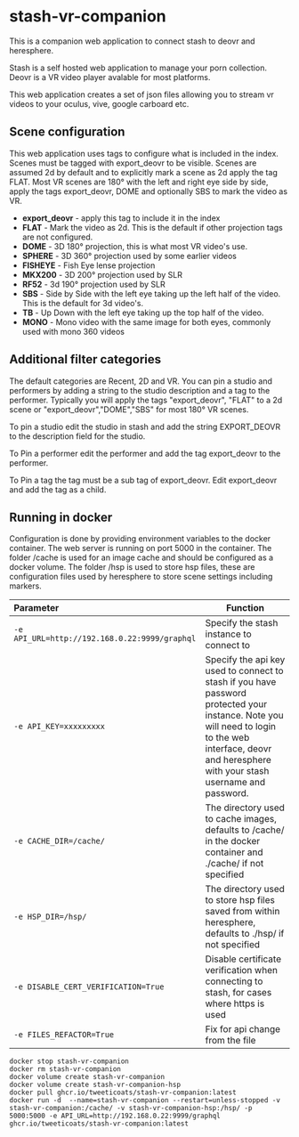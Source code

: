 # stash-vr-companion
This is a companion web application to connect stash to deovr and heresphere.

Stash is a self hosted web application to manage your porn collection.
Deovr is a VR video player avalable for most platforms.

This web application creates a set of json files allowing you to stream vr videos to your oculus, vive, google carboard etc.


## Scene configuration
This web application uses tags to configure what is included in the index.
Scenes must be tagged with export_deovr to be visible.
Scenes are assumed 2d by default and to explicitly mark a scene as 2d apply the tag FLAT.
Most VR scenes are 180° with the left and right eye side by side, apply the tags export_deovr, DOME and optionally SBS to mark the video as VR.
* **export_deovr** - apply this tag to include it in the index
* **FLAT** - Mark the video as 2d. This is the default if other projection tags are not configured.
* **DOME** - 3D 180° projection, this is what most VR video's use.
* **SPHERE** - 3D 360° projection used by some earlier videos
* **FISHEYE** - Fish Eye lense projection
* **MKX200** - 3D 200° projection used by SLR
* **RF52** - 3d 190° projection used by SLR
* **SBS** - Side by Side with the left eye taking up the left half of the video. This is the default for 3d video's.
* **TB** - Up Down with the left eye taking up the top half of the video.
* **MONO** - Mono video with the same image for both eyes, commonly used with mono 360 videos

## Additional filter categories
The default categories are Recent, 2D and VR. You can pin a studio and performers by adding a string to the studio description and a tag to the performer.
Typically you will apply the tags "export_deovr", "FLAT" to a 2d scene or "export_deovr","DOME","SBS" for most 180° VR scenes.

To pin a studio edit the studio in stash and add the string EXPORT_DEOVR to the description field for the studio.

To Pin a performer edit the performer and add the tag export_deovr to the performer.

To Pin a tag the tag must be a sub tag of export_deovr. Edit export_deovr and add the tag as a child.

## Running in docker
Configuration is done by providing environment variables to the docker container.
The web server is running on port 5000 in the container.
The folder /cache is used for an image cache and should be configured as a docker volume.
The folder /hsp is used to store hsp files, these are configuration files used by heresphere to store scene settings including markers.

| Parameter                                     | Function                                                                                                                                                                                            |
|:----------------------------------------------|-----------------------------------------------------------------------------------------------------------------------------------------------------------------------------------------------------|
| `-e API_URL=http://192.168.0.22:9999/graphql` | Specify the stash instance to connect to                                                                                                                                                            |
| `-e API_KEY=xxxxxxxxx`                        | Specify the api key used to connect to stash if you have password protected your instance. Note you will need to login to the web interface, deovr and heresphere with your stash username and password. |
| `-e CACHE_DIR=/cache/`                        | The directory used to cache images, defaults to /cache/ in the docker container and ./cache/ if not specified                                                                                       |
| `-e HSP_DIR=/hsp/`                            | The directory used to store hsp files saved from within heresphere, defaults to ./hsp/ if not specified                                                                                             |
| `-e DISABLE_CERT_VERIFICATION=True`           | Disable certificate verification when connecting to stash, for cases where https is used                                                                                                            |
| `-e FILES_REFACTOR=True`                      | Fix for api change from the file                                                                                                                                                                    |

```
docker stop stash-vr-companion
docker rm stash-vr-companion
docker volume create stash-vr-companion
docker volume create stash-vr-companion-hsp
docker pull ghcr.io/tweeticoats/stash-vr-companion:latest
docker run -d  --name=stash-vr-companion --restart=unless-stopped -v stash-vr-companion:/cache/ -v stash-vr-companion-hsp:/hsp/ -p 5000:5000 -e API_URL=http://192.168.0.22:9999/graphql ghcr.io/tweeticoats/stash-vr-companion:latest
```
